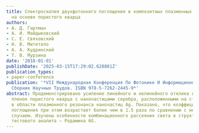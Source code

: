 ```yaml
---
title: Спектроскопия двухфотонного поглощения в композитных плазмонных структурах
  на основе пористого кварца
authors:
- А. Д. Гартман
- А. И. Майдыковский
- С. Е. Свяховский
- Н. В. Митетело
- А. А. Кудринский
- Т. В. Мурзина
date: '2018-01-01'
publishDate: '2025-03-15T17:29:02.628881Z'
publication_types:
- paper-conference
publication: '*VII Международная Конференция По Фотонике И Информационной Оптике.
  Сборник Научных Трудов. ISBN 978-5-7262-2445-9*'
abstract: Продемонстрировано усиление линейного и нелинейного отклика композитных
  пленок пористого кварца с наночастицами серебра, расположенными на стенках пор,
  в области плазмонного резонанса наночастиц Ag. Показано, что коэффициент двухфотонного
  поглощения при этом возрастает более чем в 1.5 раза по сравнению с нерезонансным
  случаем. Изучены особенности комбинационного рассеяния света в структуре на примере
  тестового аналита – Родамина 6G.
---
```

